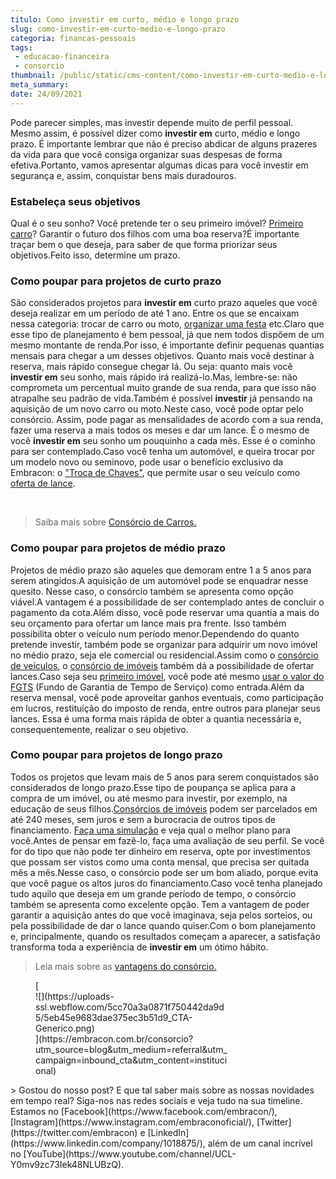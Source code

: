 ```yaml
---
titulo: Como investir em curto, médio e longo prazo
slug: como-investir-em-curto-medio-e-longo-prazo
categoria: financas-pessoais
tags:
 - educacao-financeira
 - consorcio
thumbnail: /public/static/cms-content/como-investir-em-curto-medio-e-longo-prazo.jpg
meta_summary: 
date: 24/09/2021
---
```

Pode parecer simples, mas investir depende muito de perfil pessoal. Mesmo assim, é possível dizer como **investir em** curto, médio e longo prazo. É importante lembrar que não é preciso abdicar de alguns prazeres da vida para que você consiga organizar suas despesas de forma efetiva.Portanto, vamos apresentar algumas dicas para você investir em segurança e, assim, conquistar bens mais duradouros.

### Estabeleça seus objetivos

Qual é o seu sonho? Você pretende ter o seu primeiro imóvel? [Primeiro carro](https://www.embracon.com.br/blog/primeiro-carro-como-acertar-na-escolha)? Garantir o futuro dos filhos com uma boa reserva?É importante traçar bem o que deseja, para saber de que forma priorizar seus objetivos.Feito isso, determine um prazo.

### Como poupar para projetos de curto prazo

São considerados projetos para **investir em** curto prazo aqueles que você deseja realizar em um período de até 1 ano. Entre os que se encaixam nessa categoria: trocar de carro ou moto, [organizar uma festa](https://www.embracon.com.br/blog/entenda-como-funciona-um-consorcio-para-festas) etc.Claro que esse tipo de planejamento é bem pessoal, já que nem todos dispõem de um mesmo montante de renda.Por isso, é importante definir pequenas quantias mensais para chegar a um desses objetivos. Quanto mais você destinar à reserva, mais rápido consegue chegar lá. Ou seja: quanto mais você **investir em** seu sonho, mais rápido irá realizá-lo.Mas, lembre-se: não comprometa um percentual muito grande de sua renda, para que isso não atrapalhe seu padrão de vida.Também é possível **investir** já pensando na aquisição de um novo carro ou moto.Neste caso, você pode optar pelo consórcio. Assim, pode pagar as mensalidades de acordo com a sua renda, fazer uma reserva a mais todos os meses e dar um lance. É o mesmo de você **investir em** seu sonho um pouquinho a cada mês. Esse é o cominho para ser contemplado.Caso você tenha um automóvel, e queira trocar por um modelo novo ou seminovo, pode usar o benefício exclusivo da Embracon: o ["Troca de Chaves"](https://www.embracon.com.br/conhecaoconsorcio/o-que-e-o-lance-troca-de-chaves), que permite usar o seu veículo como [oferta de lance](https://www.embracon.com.br/blog/como-fazer-oferta-de-lance-em-consorcio).

‍

> Saiba mais sobre [Consórcio de Carros.](https://www.embracon.com.br/consorcio-de-carros)

### Como poupar para projetos de médio prazo

Projetos de médio prazo são aqueles que demoram entre 1 a 5 anos para serem atingidos.A aquisição de um automóvel pode se enquadrar nesse quesito. Nesse caso, o consórcio também se apresenta como opção viável.A vantagem é a possibilidade de ser contemplado antes de concluir o pagamento da cota.Além disso, você pode reservar uma quantia a mais do seu orçamento para ofertar um lance mais pra frente. Isso também possibilita obter o veículo num período menor.Dependendo do quanto pretende investir, também pode se organizar para adquirir um novo imóvel no médio prazo, seja ele comercial ou residencial.Assim como o [consórcio de veículos](https://www.embracon.com.br/blog/sobre-o-consorcio-de-veiculos-embracon), o [consórcio de imóveis](https://www.embracon.com.br/blog/guia-completo-consorcio-imobiliario) também dá a possibilidade de ofertar lances.Caso seja seu [primeiro imóvel](https://www.embracon.com.br/blog/8-dicas-compra-primeiro-imovel), você pode até mesmo [usar o valor do FGTS](https://www.embracon.com.br/conhecaoconsorcio/minha-cota-de-imovel-foi-contemplada-como-utilizar-o-fgts) (Fundo de Garantia de Tempo de Serviço) como entrada.Além da reserva mensal, você pode aproveitar ganhos eventuais, como participação em lucros, restituição do imposto de renda, entre outros para planejar seus lances. Essa é uma forma mais rápida de obter a quantia necessária e, consequentemente, realizar o seu objetivo.

### Como poupar para projetos de longo prazo

Todos os projetos que levam mais de 5 anos para serem conquistados são considerados de longo prazo.Esse tipo de poupança se aplica para a compra de um imóvel, ou até mesmo para investir, por exemplo, na educação de seus filhos.[Consórcios de imóveis](https://www.embracon.com.br/consorcio-de-imoveis) podem ser parcelados em até 240 meses, sem juros e sem a burocracia de outros tipos de financiamento. [Faça uma simulação](https://www.embracon.com.br/consorcio) e veja qual o melhor plano para você.Antes de pensar em fazê-lo, faça uma avaliação de seu perfil. Se você for do tipo que não pode ter dinheiro em reserva, opte por investimentos que possam ser vistos como uma conta mensal, que precisa ser quitada mês a mês.Nesse caso, o consórcio pode ser um bom aliado, porque evita que você pague os altos juros do financiamento.Caso você tenha planejado tudo aquilo que deseja em um grande período de tempo, o consórcio também se apresenta como excelente opção. Tem a vantagem de poder garantir a aquisição antes do que você imaginava, seja pelos sorteios, ou pela possibilidade de dar o lance quando quiser.Com o bom planejamento e, principalmente, quando os resultados começam a aparecer, a satisfação transforma toda a experiência de **investir em** um ótimo hábito.

> Leia mais sobre as [vantagens do consórcio.](https://www.embracon.com.br/conhecaoconsorcio/quais-sao-as-vantagens-do-consorcio)

<figure class="w-richtext-figure-type-image w-richtext-align-center" style="max-width:310px">[<div>![](https://uploads-ssl.webflow.com/5cc70a3a0871f750442da9d5/5eb45e9683dae375ec3b51d9_CTA-Generico.png)</div>](https://embracon.com.br/consorcio?utm_source=blog&utm_medium=referral&utm_campaign=inbound_cta&utm_content=institucional)</figure>> Gostou do nosso post? E que tal saber mais sobre as nossas novidades em tempo real? Siga-nos nas redes sociais e veja tudo na sua timeline. Estamos no [Facebook](https://www.facebook.com/embracon/), [Instagram](https://www.instagram.com/embraconoficial/), [Twitter](https://twitter.com/embracon) e [LinkedIn](https://www.linkedin.com/company/1018875/), além de um canal incrível no [YouTube](https://www.youtube.com/channel/UCL-Y0mv9zc73Iek48NLUBzQ).

‍
